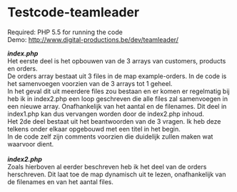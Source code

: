 # Testcode-teamleader

Required: PHP 5.5 for running the code<br>
Demo: http://www.digital-productions.be/dev/teamleader/

<b><i>index.php</i></b><br>
Het eerste deel is het opbouwen van de 3 arrays van customers, products en orders.<br>
De orders array bestaat uit 3 files in de map example-orders. In de code is het samenvoegen voorzien van de 3 arrays tot 1 geheel.<br>
In het geval dit uit meerdere files zou bestaan en er komen er regelmatig bij heb ik in index2.php een loop geschreven die alle files zal samenvoegen in een nieuwe array. Onafhankelijk van het aantal en de filenames. Dit deel in index1.php kan dus vervangen worden door de index2.php inhoud.<br>
Het 2de deel bestaat uit het beantwoorden van de 3 vragen. Ik heb deze telkens onder elkaar opgebouwd met een titel in het begin.<br>
In de code zelf zijn comments voorzien die duidelijk zullen maken wat waarvoor dient.
<br><br>
<b><i>index2.php</i></b><br>
Zoals hierboven al eerder beschreven heb ik het deel van de orders herschreven. Dit laat toe de map dynamisch uit te lezen, onafhankelijk van de filenames en van het aantal files.
